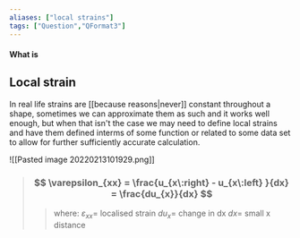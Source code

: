 ```yaml
---
aliases: ["local strains"]
tags: ["Question","QFormat3"]
---
```


#### What is
## Local strain
In real life strains are [[because reasons|never]] constant throughout a shape, sometimes we can approximate them as such and it works well enough, but when that isn't the case we may need to define local strains and have them defined interms of some function or related to some data set to allow for further sufficiently accurate calculation.

![[Pasted image 20220213101929.png]]

> ### $$ \varepsilon_{xx} = \frac{u_{x\:right} - u_{x\:left} }{dx} = \frac{du_{x}}{dx} $$ 
>> where:
>> $\varepsilon_{xx}=$ localised strain 
>> $du_{x}=$ change in dx
>> $dx=$ small x distance

